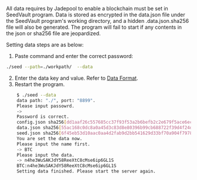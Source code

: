 All data requires by Jadepool to enable a blockchain must be set in SeedVault program. Data is stored as encrypted in the data.json file under the SeedVault program's working directory, and a hidden .data.json.sha256 file will also be generated. The program will fail to start if any contents in the json or sha256 file are jeopardized.

Setting data steps are as below:
1. Paste command and enter the correct password:

```bash
./seed --path=./workpath/  --data
```

2. Enter the data key and value. Refer to [Data Format](seed-format.html).
3. Restart the program.

```bash
	$ ./seed --data
	data path: "./", port: "8899".
	Please input passowrd.
	->
	Password is correct.
	config.json sha256[dd1aaf26c557685cc37f93f53a2b6befb2c2e679f5ace6ec7a26d12086f358be] pass check
	data.json sha256[55ac168c0dc8a0a45d3c83d8e80396b99cb688722f39d4f24d96b5ef6729754f] pass check
	seed.json sha256[6f45eb53d10aac0aa4d2fab9d2bb541629d33bf70a904f7978096e18d5d36404] pass check
	You are set the data now.
	Please input the name first.
	-> BTC
	Please input the data.
	-> n4he3WuSAKJdY58ReeXtC8cMse6ip6GL1S
	BTC:n4he3WuSAKJdY58ReeXtC8cMse6ip6GL1S
	Setting data finished. Please start the server again.
```